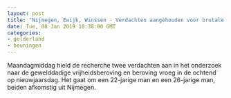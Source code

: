 ```yaml
---
layout: post
title: "Nijmegen, Ewijk, Winssen - Verdachten aangehouden voor brutale vrijheidsberoving/beroving"
date: Tue, 08 Jan 2019 10:38:00 GMT
categories: 
- gelderland 
- beuningen 
---
```


Maandagmiddag hield de recherche twee verdachten aan in het onderzoek naar de gewelddadige vrijheidsberoving en beroving vroeg in de ochtend op nieuwjaarsdag. Het gaat om een 22-jarige man en een 26-jarige man, beiden afkomstig uit Nijmegen.
